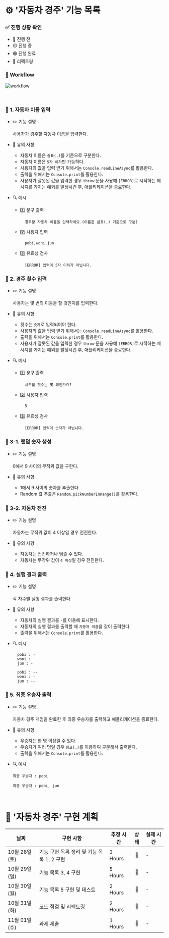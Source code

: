 # ⚙️ '자동차 경주' 기능 목록

### ✅ 진행 상황 확인

- 🔴 진행 전
- 🟡 진행 중
- 🟢 진행 완료
- 🔵 리팩토링

### 🔗 Workflow

![workflow](./workflow.png)

<br />

### 🔴 1. 자동차 이름 입력

- ✏️ 기능 설명

  사용자가 경주할 자동차 이름을 입력한다.

- 🚫 유의 사항

  - 자동차 이름은 `쉼표(,)`를 기준으로 구분한다.
  - 자동차 이름은 `5자 이하`만 가능하다.
  - 사용자의 값을 입력 받기 위해서는 `Console.readLineAsync`를 활용한다.
  - 출력을 위해서는 `Console.print`를 활용한다.
  - 사용자가 잘못된 값을 입력한 경우 `throw` 문을 사용해 `[ERROR]`로 시작하는 메시지를 가지는 예외를 발생시킨 후, 애플리케이션을 종료한다.

- 🔍 예시

  - 1️⃣ 문구 출력

          경주할 자동차 이름을 입력하세요.(이름은 쉼표(,) 기준으로 구분)

  - 2️⃣ 사용자 입력

          pobi,woni,jun

  - 3️⃣ 유효성 검사

          [ERROR] 입력이 5자 이하가 아닙니다.

### 🔴 2. 경주 횟수 입력

- ✏️ 기능 설명

  사용자는 몇 번의 이동을 할 것인지를 입력한다.

- 🚫 유의 사항

  - 횟수는 `숫자`로 입력되어야 한다.
  - 사용자의 값을 입력 받기 위해서는 `Console.readLineAsync`를 활용한다.
  - 출력을 위해서는 `Console.print`를 활용한다.
  - 사용자가 잘못된 값을 입력한 경우 `throw` 문을 사용해 `[ERROR]`로 시작하는 메시지를 가지는 예외를 발생시킨 후, 애플리케이션을 종료한다.

- 🔍 예시

  - 1️⃣ 문구 출력

          시도할 횟수는 몇 회인가요?

  - 2️⃣ 사용자 입력

          5

  - 3️⃣ 유효성 검사

          [ERROR] 입력이 숫자가 아닙니다.

### 🔴 3-1. 랜덤 숫자 생성

- ✏️ 기능 설명

  0에서 9 사이의 무작위 값을 구한다.

- 🚫 유의 사항

  - 1에서 9 사이의 숫자를 추출한다.
  - Random 값 추출은 `Random.pickNumberInRange()`를 활용한다.

### 🔴 3-2. 자동차 전진

- ✏️ 기능 설명

  자동차는 무작위 값이 4 이상일 경우 전진한다.

- 🚫 유의 사항

  - 자동차는 전진하거나 멈출 수 있다.
  - 자동차는 무작위 값이 `4 이상`일 경우 전진한다.

### 🔴 4. 실행 결과 출력

- ✏️ 기능 설명

  각 차수별 실행 결과를 출력한다.

- 🚫 유의 사항

  - 자동차의 실행 결과를 `-`를 이용해 표시한다.
  - 자동차의 실행 결과를 출력할 때 `자동차 이름`을 같이 출력한다.
  - 출력을 위해서는 `Console.print`를 활용한다.

- 🔍 예시

        pobi : -
        woni :
        jun : -

        pobi : --
        woni : -
        jun : --

### 🔴 5. 최종 우승자 출력

- ✏️ 기능 설명

  자동차 경주 게임을 완료한 후 최종 우승자를 출력하고 애플리케이션을 종료한다.

- 🚫 유의 사항

  - 우승자는 한 명 이상일 수 있다.
  - 우승자가 여러 명일 경우 `쉼표(,)`를 이용하여 구분해서 출력한다.
  - 출력을 위해서는 `Console.print`를 활용한다.

- 🔍 예시

  ```
  최종 우승자 : pobi
  ```

  ```
  최종 우승자 : pobi, jun
  ```

<br/>

# 📆 '자동차 경주' 구현 계획

<table>
<thead>
<th style="text-align: center">날짜</th>
<th style="text-align: center">구현 사항</th>
<th style="text-align: center">추정 시간</th>
<th style="text-align: center">상태</th>
<th style="text-align: center">실제 시간</th>
</thead>
<tr>
<td>10월 28일 (토)</td>
<td>기능 구현 목록 정리 및 기능 목록 1, 2 구현</td>
<td>3 Hours</td>
<td style="text-align: center">🔴</td>
<td>-</td>
</tr>
<tr>
<td>10월 29일 (일)</td>
<td>기능 목록 3, 4 구현</td>
<td>5 Hours</td>
<td style="text-align: center">🔴</td>
<td>-</td>
</tr>
<tr>
<td>10월 30일 (월)</td>
<td>기능 목록 5 구현 및 테스트</td>
<td>2 Hours</td>
<td style="text-align: center">🔴</td>
<td>-</td>
</tr>
<tr>
<td>10월 31일 (화)</td>
<td>코드 점검 및 리팩토링</td>
<td>2 Hours</td>
<td style="text-align: center">🔴</td>
<td>-</td>
</tr>
<tr>
<td>11월 01일 (수)</td>
<td>과제 제출</td>
<td>1 Hours</td>
<td style="text-align: center">🔴</td>
<td>-</td>
</tr>
</table>
